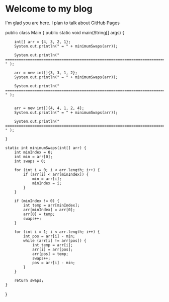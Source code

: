 # Welcome to my blog

I'm glad you are here. I plan to talk about GitHub Pages

public class Main {
    public static void main(String[] args) {

        int[] arr = {4, 3, 2, 1};
        System.out.println(" = " + minimumSwaps(arr));

        System.out.println(" ================================================================================ " );

        arr = new int[]{3, 3, 1, 2};
        System.out.println(" = " + minimumSwaps(arr));

        System.out.println(" ================================================================================ " );


        arr = new int[]{4, 4, 1, 2, 4};
        System.out.println(" = " + minimumSwaps(arr));

        System.out.println(" ================================================================================ " );

    }

    static int minimumSwaps(int[] arr) {
        int minIndex = 0;
        int min = arr[0];
        int swaps = 0;

        for (int i = 0; i < arr.length; i++) {
            if (arr[i] < arr[minIndex]) {
                min = arr[i];
                minIndex = i;
            }
        }

        if (minIndex != 0) {
            int temp = arr[minIndex];
            arr[minIndex] = arr[0];
            arr[0] = temp;
            swaps++;
        }

        for (int i = 1; i < arr.length; i++) {
            int pos = arr[i] - min;
            while (arr[i] != arr[pos]) {
                int temp = arr[i];
                arr[i] = arr[pos];
                arr[pos] = temp;
                swaps++;
                pos = arr[i] - min;
            }
        }

        return swaps;
    }
}




